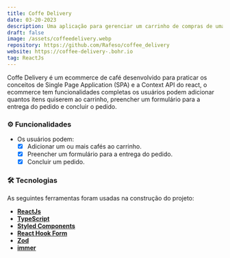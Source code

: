 ```yaml
---
title: Coffe Delivery
date: 03-20-2023
description: Uma aplicação para gerenciar um carrinho de compras de uma cafeteria fictícia
draft: false
image: /assets/coffeedelivery.webp
repository: https://github.com/Rafeso/coffee_delivery
website: https://coffee-delivery-.bohr.io
tag: ReactJs
---
```


Coffe Delivery é um ecommerce de café desenvolvido para praticar os conceitos de Single Page Application (SPA) e a Context API do react, o ecommerce tem funcionalidades completas os usuários podem adicionar quantos itens quiserem ao carrinho, preencher um formulário para a entrega do pedido e concluir o pedido.

### ⚙️ Funcionalidades

- Os usuários podem:
  - [x] Adicionar um ou mais cafés ao carrinho.
  - [x] Preencher um formulário para a entrega do pedido.
  - [x] Concluir um pedido.

### 🛠 Tecnologias

As seguintes ferramentas foram usadas na construção do projeto:

- **[ReactJs](https://pt-br.reactjs.org/)**
- **[TypeScript](https://www.typescriptlang.org/)**
- **[Styled Components](https://styled-components.com/)**
- **[React Hook Form](https://react-hook-form.com/)**
- **[Zod](https://github.com/colinhacks/zod)**
- **[immer](https://github.com/immerjs/immer)**